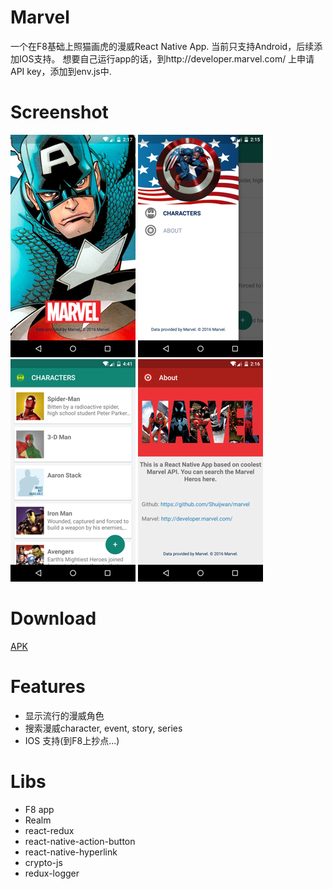 # Marvel

一个在F8基础上照猫画虎的漫威React Native App. 当前只支持Android，后续添加IOS支持。
想要自己运行app的话，到http://developer.marvel.com/ 上申请API key，添加到env.js中.

# Screenshot
![alt tag](./screenshot/1.png)
![alt tag](./screenshot/2.png)
![alt tag](./screenshot/3.png)
![alt tag](./screenshot/4.png)

# Download
[APK](./apk/app-release.apk)

# Features
  - 显示流行的漫威角色
  - 搜索漫威character, event, story, series
  - IOS 支持(到F8上抄点...)

# Libs
  - F8 app
  - Realm
  - react-redux
  - react-native-action-button
  - react-native-hyperlink
  - crypto-js
  - redux-logger
  
